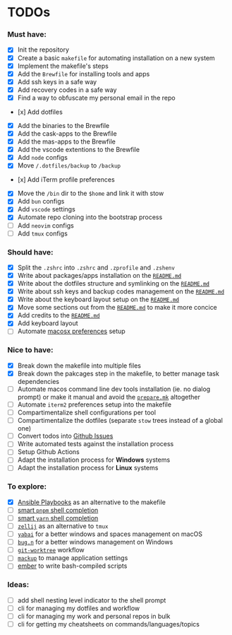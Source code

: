 # TODOs

### Must have:

- [x] Init the repository
- [x] Create a basic `makefile` for automating installation on a new system
- [x] Implement the makefile's steps
- [x] Add the `Brewfile` for installing tools and apps
- [x] Add ssh keys in a safe way
- [x] Add recovery codes in a safe way
- [x] Find a way to obfuscate my personal email in the repo
- [x] Add dotfiles
- [x] Add the binaries to the Brewfile
- [x] Add the cask-apps to the Brewfile
- [x] Add the mas-apps to the Brewfile
- [x] Add the vscode extentions to the Brewfile
- [x] Add `node` configs
- [x] Move `/.dotfiles/backup` to `/backup`
- [x] Add iTerm profile preferences
- [x] Move the `/bin` dir to the `$home` and link it with stow
- [x] Add `bun` configs
- [x] Add `vscode` settings
- [x] Automate repo cloning into the bootstrap process
- [ ] Add `neovim` configs
- [ ] Add `tmux` configs

### Should have:

- [x] Split the `.zshrc` into `.zshrc` and `.zprofile` and `.zshenv`
- [x] Write about packages/apps installation on the [`README.md`](/README.md)
- [x] Write about the dotfiles structure and symlinking on the [`README.md`](/README.md)
- [x] Write about ssh keys and backup codes management on the [`README.md`](/README.md)
- [x] Write about the keyboard layout setup on the [`README.md`](/README.md)
- [x] Move some sections out from the [`README.md`](/README.md) to make it more concice
- [x] Add credits to the [`README.md`](/README.md)
- [x] Add keyboard layout
- [ ] Automate [macosx preferences](https://github.com/mathiasbynens/dotfiles/blob/main/.macos) setup

### Nice to have:

- [x] Break down the makefile into multiple files
- [x] Break down the pakcages step in the makefile, to better manage task dependencies
- [ ] Automate macos command line dev tools installation (ie. no dialog prompt) or make it manual and avoid the [`prepare.mk`](/install/rules/packages.mk) altogether
- [ ] Automate `iterm2` preferences setup into the makefile
- [ ] Compartimentalize shell configurations per tool
- [ ] Compartimentalize the dotfiles (separate `stow` trees instead of a global one)
- [ ] Convert todos into [Github Issues](https://github.com/Amheklerior/dotfiles/issues)
- [ ] Write automated tests against the installation process
- [ ] Setup Github Actions
- [ ] Adapt the installation process for **Windows** systems
- [ ] Adapt the installation process for **Linux** systems

### To explore:

- [x] [Ansible Playbooks](https://docs.ansible.com/ansible/latest/playbook_guide/playbooks_intro.html) as an alternative to the makefile
- [ ] [smart `pnpm` shell completion](https://github.com/g-plane/pnpm-shell-completion)
- [ ] [smart `yarn` shell completion](https://github.com/g-plane/zsh-yarn-autocompletions)
- [ ] [`zellij`](https://zellij.dev/) as an alternative to `tmux`
- [ ] [`yabai`](https://github.com/koekeishiya/yabai) for a better windows and spaces management on macOS
- [ ] [`bug.n`](https://github.com/fuhsjr00/bug.n) for a better windows management on Windows
- [ ] [`git-worktree`](https://git-scm.com/docs/git-worktree) workflow
- [ ] [`mackup`](https://github.com/lra/mackup) to manage application settings
- [ ] [ember](https://amber-lang.com/) to write bash-compiled scripts

### Ideas:

- [ ] add shell nesting level indicator to the shell prompt
- [ ] cli for managing my dotfiles and workflow
- [ ] cli for managing my work and personal repos in bulk
- [ ] cli for getting my cheatsheets on commands/languages/topics
